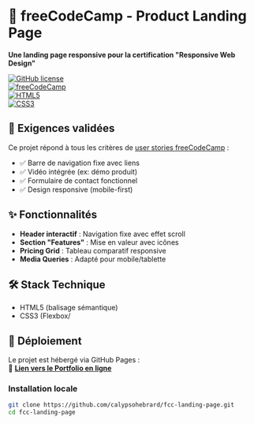 # 🚀 freeCodeCamp - Product Landing Page  
**Une landing page responsive pour la certification "Responsive Web Design"**  

[![GitHub license](https://img.shields.io/github/license/calypsohebrard/fcc-landing-page?style=flat-square)](LICENSE)  
[![freeCodeCamp](https://img.shields.io/badge/freeCodeCamp-0A0A23?style=flat-square&logo=freecodecamp&logoColor=white)](https://www.freecodecamp.org/learn/2022/responsive-web-design/)  
[![HTML5](https://img.shields.io/badge/HTML5-E34F26?style=flat-square&logo=html5&logoColor=white)](https://developer.mozilla.org/fr/docs/Web/HTML)  
[![CSS3](https://img.shields.io/badge/CSS3-1572B6?style=flat-square&logo=css3&logoColor=white)](https://developer.mozilla.org/fr/docs/Web/CSS)  



## 📌 Exigences validées  
Ce projet répond à tous les critères de [user stories freeCodeCamp](https://www.freecodecamp.org/learn/2022/responsive-web-design/build-a-product-landing-page-project/build-a-product-landing-page) :  
- ✅ Barre de navigation fixe avec liens  
- ✅ Vidéo intégrée (ex: démo produit)  
- ✅ Formulaire de contact fonctionnel  
- ✅ Design responsive (mobile-first)  

## ✨ Fonctionnalités  
- **Header interactif** : Navigation fixe avec effet scroll  
- **Section "Features"** : Mise en valeur avec icônes  
- **Pricing Grid** : Tableau comparatif responsive  
- **Media Queries** : Adapté pour mobile/tablette  

## 🛠 Stack Technique  
- HTML5 (balisage sémantique)
- CSS3 (Flexbox/

## 🚀 Déploiement  
Le projet est hébergé via GitHub Pages :  
🔗 **[Lien vers le Portfolio en ligne](https://calypsohebrard.github.io/fcc-landing-page/)**  

### Installation locale  
```bash
git clone https://github.com/calypsohebrard/fcc-landing-page.git  
cd fcc-landing-page  
